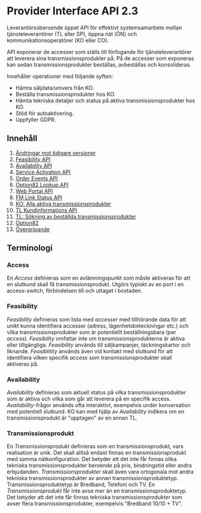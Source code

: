 # Provider Interface API 2.3

Leverantörsoberoende öppet API för effektivt systemsamarbete mellan tjänsteleverantörer (TL eller SP), öppna nät (ÖN) och kommunikationsoperatörer (KO eller CO).

API exponerar de accesser som ställs till förfogande för tjänsteleverantörer att leverera sina transmissionsprodukter på. På de accesser som exponeras kan sedan transmissionsprodukter beställas, avbeställas och konsolideras.

Innehåller operationer med följande syften:
* Hämta säljdata/univers från KO.
* Beställa transmissionsprodukter hos KO.
* Hämta tekniska detaljer och status på aktiva transmissionsprodukter hos KO.
* Stöd för autoaktivering.
* Uppfyller GDPR.

## Innehåll

1. [Ändringar mot tidigare versioner](changelog.md)
2. [Feasibility API](feasibility.md)
3. [Availability API](availability.md)
4. [Service Activation API](service_activation.md)
5. [Order Events API](order_events.md)
6. [Option82 Lookup API](option82_lookup.md)
7. [Web Portal API](web_portal.md)
8. [FM Link Status API](fm_linkstatus.md)
9. [KO: Alla aktiva transmissionsprodukter](co_active_services.md)
10. [TL Kundinformations API](access_customer_info.md)
11. [TL: Sökning av beställda transmissionsprodukter](query_sp.md)
12. [Option82](option82.md)
13. [Övergripande](misc.md)

## Terminologi

### Access

En _Access_ definieras som en avlämningspunkt som måste aktiveras för att en slutkund skall få transmissionsprodukt. Utgörs typiskt av en port i en access-switch, förbindelsen till och uttaget i bostaden.

### Feasibility

_Feasibility_ definieras som lista med _accesser_ med tillhörande data för att unikt kunna identifiera accesser (adress, lägenhetsbeteckningar etc.) och vilka transmissionsprodukter som är potentiellt beställningsbara (per _access_). _Feasibility_ omfattar inte om transmissionsprodukterna är aktiva eller tillgängliga. _Feasibility_ används till säljkampanjer, täckningskartor och liknande. _Feasiblitity_ används även vid kontakt med slutkund för att identifiera vilken specifik _access_ som transmissionsprodukter skall aktiveras på.

### Availability

_Availability_ definieras som aktuell status på vilka transmissionsprodukter som är aktiva och vilka som går att leverera på en specifik access. _Availability_-frågor används ofta interaktivt, exempelvis under konversation med potentiell slutkund. KO kan med hjälp av _Availability_ indikera om en transmissionsprodukt är "upptagen" av en annan TL.

### Transmissionsprodukt

En _Transmissionsprodukt_ definieras som en transmissionsprodukt, vars realisation är unik. Det skall alltså endast finnas en transmissionsprodukt med samma nätkonfiguration. Det betyder att det inte får finnas olika tekniska transmissionsprodukter beroende på pris, bindningstid eller andra erbjudanden.
_Transmissionsprodukter_ skall även vara ortogonala mot andra tekniska transmissionsprodukter av annan transmissionsproduktetyp. Transmissionsproduktetyp är Bredband, Telefoni och TV. En _Transmissionsprodukt_ får inte avse mer än en transmissionsproduktetyp. Det betyder att det inte får finnas tekniska transmissionsprodukter som avser flera transmissionsprodukter, exempelvis "Bredband 10/10 + TV".
